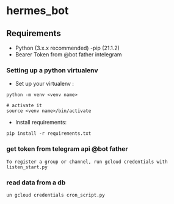 # hermes_bot

## Requirements

- Python (3.x.x recommended)
-pip (21.1.2)
- Bearer Token from @bot father intelegram 

### Setting up a python virtualenv

- Set up your virtualenv : 
```shell
python -m venv <venv name>

# activate it
source <venv name>/bin/activate
```

- Install requirements:
```shell 
pip install -r requirements.txt
```

### get token from telegram api @bot father 
```shell
To register a group or channel, run gcloud credentials with listen_start.py 

```

### read data from a db
```shell
un gcloud credentials cron_script.py 
```
